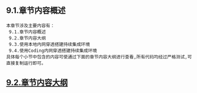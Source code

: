 
## 9.1.章节内容概述
    本章节涉及主要内容有：
     9.1.章节内容概述
     9.2.章节内容大纲
     9.3.使用本地内网穿透搭建持续集成环境
     9.4.使用Coding内网穿透搭建持续集成环境
	具体每个小节中包含的内容可使通过下面的章节内容大纲进行查看,所有代码均经过严格测试,可直接复制运行即可。

## <a href="/enhance/markmap/environment/centos/centos7/chapter/centos7-outline5-chapter9.html" target="_blank">9.2.章节内容大纲</a>

<Markmap localtion="/enhance/markmap/environment/centos/centos7/chapter/centos7-outline5-chapter9.html"/>


